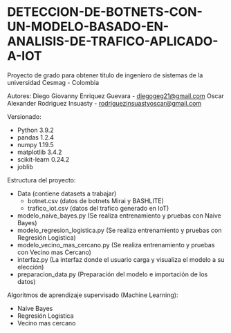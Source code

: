 # DETECCION-DE-BOTNETS-CON-UN-MODELO-BASADO-EN-ANALISIS-DE-TRAFICO-APLICADO-A-IOT
Proyecto de grado para obtener titulo de ingeniero de sistemas de la universidad Cesmag - Colombia

Autores: 
Diego Giovanny Enriquez Guevara - diegogeg21@gmail.com
Oscar Alexander Rodriguez Insuasty - rodriguezinsuastyoscar@gmail.com

Versionado: 
- Python 3.9.2
- pandas 1.2.4
- numpy 1.19.5
- matplotlib 3.4.2
- scikit-learn 0.24.2
- joblib

Estructura del proyecto: 
- Data (contiene datasets a trabajar)
    - botnet.csv (datos de botnets Mirai y BASHLITE)
    - trafico_iot.csv (datos del trafico generado en IoT)
- modelo_naive_bayes.py (Se realiza entrenamiento y pruebas con Naive Bayes)
- modelo_regresion_logistica.py (Se realiza entrenamiento y pruebas con Regresión Logistica)
- modelo_vecino_mas_cercano.py (Se realiza entrenamiento y pruebas con Vecino mas Cercano)
- interfaz.py (La interfaz donde el usuario carga y visualiza el modelo a su elección)
- preparacion_data.py (Preparación del modelo e importación de los datos)

Algoritmos de aprendizaje supervisado (Machine Learning):
- Naive Bayes
- Regresión Logistica
- Vecino mas cercano